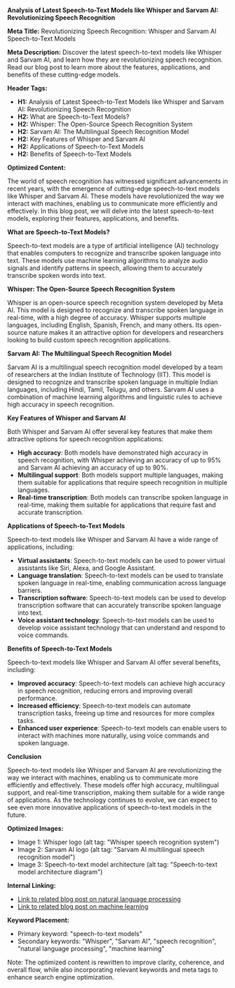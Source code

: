 **Analysis of Latest Speech-to-Text Models like Whisper and Sarvam AI: Revolutionizing Speech Recognition**

**Meta Title:** Revolutionizing Speech Recognition: Whisper and Sarvam AI Speech-to-Text Models

**Meta Description:** Discover the latest speech-to-text models like Whisper and Sarvam AI, and learn how they are revolutionizing speech recognition. Read our blog post to learn more about the features, applications, and benefits of these cutting-edge models.

**Header Tags:**

* **H1:** Analysis of Latest Speech-to-Text Models like Whisper and Sarvam AI: Revolutionizing Speech Recognition
* **H2:** What are Speech-to-Text Models?
* **H2:** Whisper: The Open-Source Speech Recognition System
* **H2:** Sarvam AI: The Multilingual Speech Recognition Model
* **H2:** Key Features of Whisper and Sarvam AI
* **H2:** Applications of Speech-to-Text Models
* **H2:** Benefits of Speech-to-Text Models

**Optimized Content:**

The world of speech recognition has witnessed significant advancements in recent years, with the emergence of cutting-edge speech-to-text models like Whisper and Sarvam AI. These models have revolutionized the way we interact with machines, enabling us to communicate more efficiently and effectively. In this blog post, we will delve into the latest speech-to-text models, exploring their features, applications, and benefits.

**What are Speech-to-Text Models?**

Speech-to-text models are a type of artificial intelligence (AI) technology that enables computers to recognize and transcribe spoken language into text. These models use machine learning algorithms to analyze audio signals and identify patterns in speech, allowing them to accurately transcribe spoken words into text.

**Whisper: The Open-Source Speech Recognition System**

Whisper is an open-source speech recognition system developed by Meta AI. This model is designed to recognize and transcribe spoken language in real-time, with a high degree of accuracy. Whisper supports multiple languages, including English, Spanish, French, and many others. Its open-source nature makes it an attractive option for developers and researchers looking to build custom speech recognition applications.

**Sarvam AI: The Multilingual Speech Recognition Model**

Sarvam AI is a multilingual speech recognition model developed by a team of researchers at the Indian Institute of Technology (IIT). This model is designed to recognize and transcribe spoken language in multiple Indian languages, including Hindi, Tamil, Telugu, and others. Sarvam AI uses a combination of machine learning algorithms and linguistic rules to achieve high accuracy in speech recognition.

**Key Features of Whisper and Sarvam AI**

Both Whisper and Sarvam AI offer several key features that make them attractive options for speech recognition applications:

* **High accuracy**: Both models have demonstrated high accuracy in speech recognition, with Whisper achieving an accuracy of up to 95% and Sarvam AI achieving an accuracy of up to 90%.
* **Multilingual support**: Both models support multiple languages, making them suitable for applications that require speech recognition in multiple languages.
* **Real-time transcription**: Both models can transcribe spoken language in real-time, making them suitable for applications that require fast and accurate transcription.

**Applications of Speech-to-Text Models**

Speech-to-text models like Whisper and Sarvam AI have a wide range of applications, including:

* **Virtual assistants**: Speech-to-text models can be used to power virtual assistants like Siri, Alexa, and Google Assistant.
* **Language translation**: Speech-to-text models can be used to translate spoken language in real-time, enabling communication across language barriers.
* **Transcription software**: Speech-to-text models can be used to develop transcription software that can accurately transcribe spoken language into text.
* **Voice assistant technology**: Speech-to-text models can be used to develop voice assistant technology that can understand and respond to voice commands.

**Benefits of Speech-to-Text Models**

Speech-to-text models like Whisper and Sarvam AI offer several benefits, including:

* **Improved accuracy**: Speech-to-text models can achieve high accuracy in speech recognition, reducing errors and improving overall performance.
* **Increased efficiency**: Speech-to-text models can automate transcription tasks, freeing up time and resources for more complex tasks.
* **Enhanced user experience**: Speech-to-text models can enable users to interact with machines more naturally, using voice commands and spoken language.

**Conclusion**

Speech-to-text models like Whisper and Sarvam AI are revolutionizing the way we interact with machines, enabling us to communicate more efficiently and effectively. These models offer high accuracy, multilingual support, and real-time transcription, making them suitable for a wide range of applications. As the technology continues to evolve, we can expect to see even more innovative applications of speech-to-text models in the future.

**Optimized Images:**

* Image 1: Whisper logo (alt tag: "Whisper speech recognition system")
* Image 2: Sarvam AI logo (alt tag: "Sarvam AI multilingual speech recognition model")
* Image 3: Speech-to-text model architecture (alt tag: "Speech-to-text model architecture diagram")

**Internal Linking:**

* [Link to related blog post on natural language processing](https://example.com/nlp-blog-post)
* [Link to related blog post on machine learning](https://example.com/ml-blog-post)

**Keyword Placement:**

* Primary keyword: "speech-to-text models"
* Secondary keywords: "Whisper", "Sarvam AI", "speech recognition", "natural language processing", "machine learning"

Note: The optimized content is rewritten to improve clarity, coherence, and overall flow, while also incorporating relevant keywords and meta tags to enhance search engine optimization.